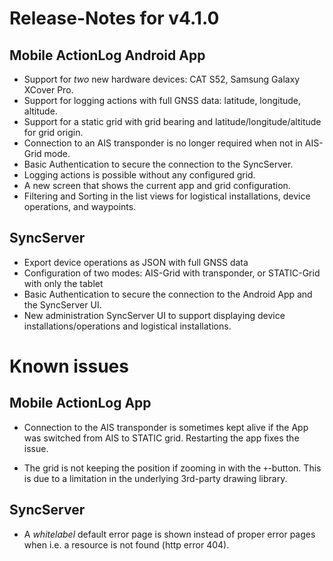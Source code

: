 # Release-Notes for v4.1.0

## Mobile ActionLog Android App

* Support for *two* new hardware devices: CAT S52, Samsung Galaxy XCover Pro.
* Support for logging actions with full GNSS data: latitude, longitude, altitude.
* Support for a static grid with grid bearing and latitude/longitude/altitude for grid origin.
* Connection to an AIS transponder is no longer required when not in AIS-Grid mode.
* Basic Authentication to secure the connection to the SyncServer.
* Logging actions is possible without any configured grid.
* A new screen that shows the current app and grid configuration.
* Filtering and Sorting in the list views for logistical installations, device operations, and waypoints.

## SyncServer

* Export device operations as JSON with full GNSS data
* Configuration of two modes: AIS-Grid with transponder, or STATIC-Grid with only the tablet
* Basic Authentication to secure the connection to the Android App and the SyncServer UI.
* New administration SyncServer UI to support displaying device installations/operations and logistical installations.

# Known issues
  
## Mobile ActionLog App

* Connection to the AIS transponder is sometimes kept alive if the App was switched from AIS to STATIC grid.
  Restarting the app fixes the issue.
  
* The grid is not keeping the position if zooming in with the `+`-button. This is due to a limitation in the
  underlying 3rd-party drawing library.
  
## SyncServer

* A _whitelabel_ default error page is shown instead of
  proper error pages when i.e. a resource is not found (http error 404).
  

    
